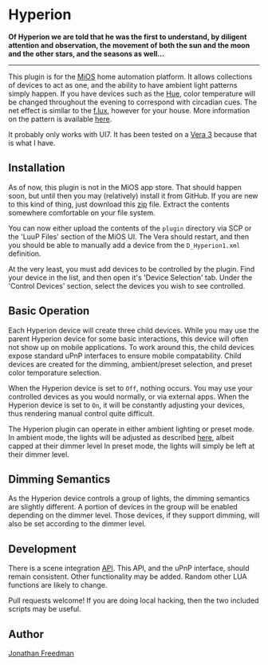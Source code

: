# Hyperion

__Of Hyperion we are told that he was the first to understand, by diligent attention and observation, the movement of both the sun and the moon and the other stars, and the seasons as well...__

------

This plugin is for the [MiOS](http://www.mios.com/) home automation platform. It allows collections of devices to act as one, and the ability to have ambient light patterns simply happen. If you have devices such as the [Hue](http://www2.meethue.com/en-us/), color temperature will be changed throughout the evening to correspond with circadian cues. The net effect is similar to the [f.lux](https://justgetflux.com/), however for your house. More information on the pattern is available [here](https://github.com/otakup0pe/hyperion/wiki/Ambient-Lighting-Patterns).

It probably only works with UI7. It has been tested on a [Vera 3](http://getvera.com/controllers/vera3/) because that is what I have.

Installation
------------

As of now, this plugin is not in the MiOS app store. That should happen soon, but until then you may (relatively) install it from GitHub. If you are new to this kind of thing, just download this [zip](https://github.com/otakup0pe/hyperion/archive/master.zip) file. Extract the contents somewhere comfortable on your file system.

You can now either upload the contents of the `plugin` directory via SCP or the 'LuuP Files' section of the MiOS UI. The Vera should restart, and then you should be able to manually add a device from the `D_Hyperion1.xml` definition.

At the very least, you must add devices to be controlled by the plugin. Find your device in the list, and then open it's 'Device Selection' tab. Under the 'Control Devices' section, select the devices you wish to see controlled.

Basic Operation
---------------

Each Hyperion device will create three child devices. While you may use the parent Hyperion device for some basic interactions, this device will often not show up on mobile applications. To work around this, the child devices expose standard uPnP interfaces to ensure mobile compatability. Child devices are created for the dimming, ambient/preset selection, and preset color temporature selection.

When the Hyperion device is set to `Off`, nothing occurs. You may use your controlled devices as you would normally, or via external apps. When the Hyperion device is set to `On`, it will be constantly adjusting your devices, thus rendering manual control quite difficult.

The Hyperion plugin can operate in either ambient lighting or preset mode. In ambient mode, the lights will be adjusted as described [here](https://github.com/otakup0pe/hyperion/wiki/Ambient-Lighting-Patterns), albeit capped at their dimmer level In preset mode, the lights will simply be left at their dimmer level.

Dimming Semantics
------------------

As the Hyperion device controls a group of lights, the dimming semantics are slightly different. A portion of devices in the group will be enabled depending on the dimmer level. Those devices, if they support dimming, will also be set according to the dimmer level.

Development
-----------

There is a scene integration [API](https://github.com/otakup0pe/hyperion/wiki/Scene-Integration-API). This API, and the uPnP interface, should remain consistent. Other functionality may be added. Random other LUA functions are likely to change.

Pull requests welcome! If you are doing local hacking, then the two included scripts may be useful.

Author
------
[Jonathan Freedman](http://jonathanfreedman.bio/)
